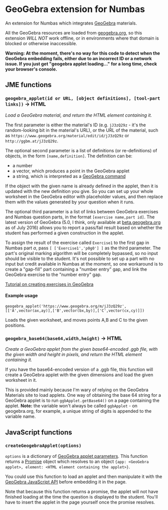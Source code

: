 # GeoGebra extension for Numbas

An extension for Numbas which integrates [GeoGebra](https://www.geogebra.org) materials. 

All the GeoGebra resources are loaded from [geogebra.org](https://geogebra.org), so this extension *WILL NOT* work offline, or in environments where that domain is blocked or otherwise inaccessible.

**Warning: At the moment, there's no way for this code to detect when the GeoGebra embedding fails, either due to an incorrect ID or a network issue. If you just get "geogebra applet loading..." for a long time, check your browser's console.**

## JME functions

### `geogebra_applet(id or URL, [object definitions], [tool-part links])` → HTML

*Load a GeoGebra material, and return the HTML element containing it.*

The first parameter is either the material's ID (e.g. `jJ3zQ29z` - it's the random-looking bit in the material's URL), or the URL of the material, such as `https://www.geogebra.org/material/edit/id/jJ3zQ29z` or `http://ggbm.at/jJ3zQ29z`.

The optional second parameter is a list of definitions (or re-definitions) of objects, in the form `[name,definition]`. The definition can be:

* a number
* a vector, which produces a point in the GeoGebra applet
* a string, which is interpreted as a [GeoGebra command](https://www.geogebra.org/manual/en/Commands)

If the object with the given name is already defined in the applet, then it is updated with the new definition you give. So you can set up your whole worksheet in the GeoGebra editor with placeholder values, and then replace them with the values generated by your question when it runs.

The optional third parameter is a list of links between GeoGebra exercises and Numbas question parts, in the format `[exercise name,part id]`. The latest version of GeoGebra (5.0, I think, only available at [beta.geogebra.org](http://beta.geogebra.org) as of July 2016) allows you to report a pass/fail result based on whether the student has performed a given construction in the applet.

To assign the result of the exercise called `Exercise1` to the first gap in Numbas part *a*, pass `[ ['Exercise1','p0g0'] ]` as the third parameter. The part's original marking algorithm will be completely bypassed, so no input should be visible to the student. It's not possible to set up a part with no input but credit available in Numbas at the moment, so one workaround is to create a "gap-fill" part containing a "number entry" gap, and link the GeoGebra exercise to the "number entry" gap. 

[Tutorial on creating exercises in GeoGebra](https://www.geogebra.org/m/wz9qvboS)

#### Example usage

```
geogebra_applet('https://www.geogebra.org/m/jJ3zQ29z',[['A',vector(ax,ay)],['B',vector(bx,by)],['C',vector(cx,cy)]])
```

Loads the given worksheet, and moves points A,B and C to the given positions.

### `geogebra_base64(base64,width,height)` → HTML

*Create a GeoGebra applet from the given base64-encoded .ggb file, with the given width and height in pixels, and return the HTML element containing it.*

If you have the base64-encoded version of a .ggb file, this function will create a GeoGebra applet with the given dimensions and load the given worksheet in it.

This is provided mainly because I'm wary of relying on the GeoGebra Materials site to load applets. One way of obtaining the base 64 string for a GeoGebra applet is to run `ggbApplet.getBase64()` on a page containing the applet. **Note:** the variable won't always be called `ggbApplet` - on geogebra.org, for example, a unique string of digits is appended to the variable name.

## JavaScript functions

### `createGeogebraApplet(options)`

`options` is a dictionary of [GeoGebra applet parameters](https://www.geogebra.org/manual/en/Reference:Applet_Parameters). This function returns a [Promise](https://developer.mozilla.org/en/docs/Web/JavaScript/Reference/Global_Objects/Promise) object which resolves to an object `{app: <GeoGebra applet>, element: <HTML element containing the applet>}`.

You could use this function to load an applet and then manipulate it with the [GeoGebra JavaScript API](https://www.geogebra.org/manual/en/Reference:JavaScript) before embedding it in the page.

Note that because this function returns a promise, the applet will not have finished loading at the time the question is displayed to the student. You'll have to insert the applet in the page yourself once the promise resolves.
